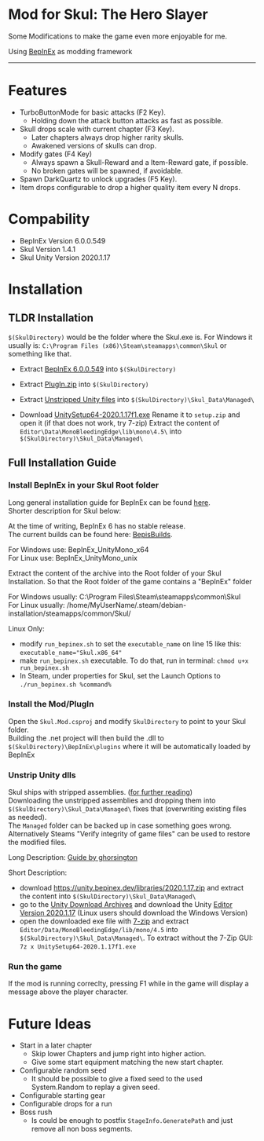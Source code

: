 # Mod for Skul: The Hero Slayer

Some Modifications to make the game even more enjoyable for me.

Using [BepInEx](https://github.com/BepInEx/BepInEx) as modding framework

---

Features
===

- TurboButtonMode for basic attacks (F2 Key).
   - Holding down the attack button attacks as fast as possible.
- Skull drops scale with current chapter (F3 Key).
   - Later chapters always drop higher rarity skulls.
   - Awakened versions of skulls can drop.
- Modify gates (F4 Key)
   - Always spawn a Skull-Reward and a Item-Reward gate, if possible.
   - No broken gates will be spawned, if avoidable.
- Spawn DarkQuartz to unlock upgrades (F5 Key).
- Item drops configurable to drop a higher quality item every N drops.

Compability
===
- BepInEx Version 6.0.0.549
- Skul Version 1.4.1
- Skul Unity Version 2020.1.17

Installation
===


## TLDR Installation

`$(SkulDirectory)` would be the folder where the Skul.exe is. For Windows it usually is: `C:\Program Files (x86)\Steam\steamapps\common\Skul` or something like that.

* Extract [BepInEx 6.0.0.549](https://builds.bepinex.dev/projects/bepinex_be/549/BepInEx_UnityMono_x64_f2c0e0f_6.0.0-be.549.zip) into `$(SkulDirectory)`

* Extract [PlugIn.zip](https://github.com/Tobi-Mob/Skul.Mod/files/8066709/PlugIn.zip) into `$(SkulDirectory)`

* Extract [Unstripped Unity files](https://unity.bepinex.dev/libraries/2020.1.17.zip) into `$(SkulDirectory)\Skul_Data\Managed\`

* Download [UnitySetup64-2020.1.17f1.exe](https://download.unity3d.com/download_unity/9957aee8edc2/Windows64EditorInstaller/UnitySetup64-2020.1.17f1.exe)
Rename it to `setup.zip` and open it (if that does not work, try 7-zip)
Extract the content of `Editor\Data\MonoBleedingEdge\lib\mono\4.5\` into `$(SkulDirectory)\Skul_Data\Managed\`

## Full Installation Guide

### Install BepInEx in your Skul Root folder
Long general installation guide for BepInEx can be found [here](https://docs.bepinex.dev/master/articles/user_guide/installation/index.html).  
Shorter description for Skul below:

At the time of writing, BepInEx 6 has no stable release.  
The current builds can be found here: [BepisBuilds](https://builds.bepis.io/projects/bepinex_be).  

For Windows use: BepInEx_UnityMono_x64  
For Linux use: BepInEx_UnityMono_unix  

Extract the content of the archive into the Root folder of your Skul Installation. So that the Root folder of the game contains a "BepInEx" folder

For Windows usually: C:\Program Files\Steam\steamapps\common\Skul\
For Linux usually: /home/MyUserName/.steam/debian-installation/steamapps/common/Skul/

Linux Only:  
- modify `run_bepinex.sh` to set the `executable_name` on line 15 like this:  `executable_name="Skul.x86_64"`
- make `run_bepinex.sh` executable. To do that, run in terminal: `chmod u+x run_bepinex.sh`
- In Steam, under properties for Skul, set the Launch Options to `./run_bepinex.sh %command%`

### Install the Mod/PlugIn

Open the `Skul.Mod.csproj` and modify `SkulDirectory` to point to your Skul folder.  
Building the .net project will then build the .dll to `$(SkulDirectory)\BepInEx\plugins` where it will be automatically loaded by BepInEx

### Unstrip Unity dlls
Skul ships with stripped assemblies. ([for further reading](https://github.com/NeighTools/UnityDoorstop/issues/10#issuecomment-776921796))  
Downloading the unstripped assemblies and dropping them into `$(SkulDirectory)\Skul_Data\Managed\` fixes that (overwriting existing files as needed).  
The `Managed` folder can be backed up in case something goes wrong. Alternatively Steams "Verify integrity of game files" can be used to restore the modified files.

Long Description: [Guide by ghorsington](https://hackmd.io/@ghorsington/rJuLdZTzK)

Short Description:
- download https://unity.bepinex.dev/libraries/2020.1.17.zip and extract the content into `$(SkulDirectory)\Skul_Data\Managed\`
- go to the [Unity Download Archives](https://unity3d.com/get-unity/download/archive) and download the Unity [Editor Version 2020.1.17](https://download.unity3d.com/download_unity/9957aee8edc2/Windows64EditorInstaller/UnitySetup64-2020.1.17f1.exe) (Linux users should download the Windows Version)
- open the downloaded exe file with [7-zip](https://www.7-zip.org/) and extract `Editor/Data/MonoBleedingEdge/lib/mono/4.5` into `$(SkulDirectory)\Skul_Data\Managed\`. To extract without the 7-Zip GUI: `7z x UnitySetup64-2020.1.17f1.exe` 

### Run the game

If the mod is running correclty, pressing F1 while in the game will display a message above the player character.

Future Ideas
===

- Start in a later chapter
   - Skip lower Chapters and jump right into higher action.
   - Give some start equipment matching the new start chapter.
- Configurable random seed
   - It should be possible to give a fixed seed to the used System.Random to replay a given seed.
- Configurable starting gear
- Configurable drops for a run
- Boss rush
   - Is could be enough to postfix `StageInfo.GeneratePath` and just remove all non boss segments.   
